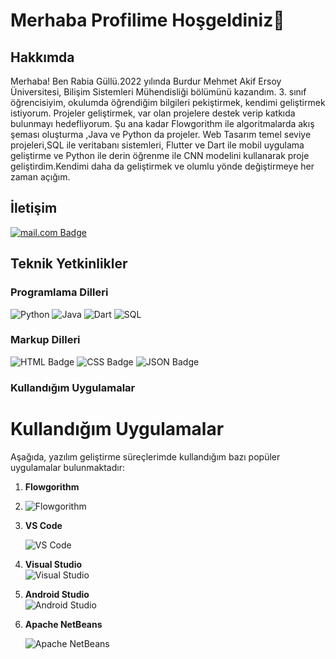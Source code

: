 <h1>Merhaba Profilime Hoşgeldiniz👋 </h1>

<h2>Hakkımda</h2>

   Merhaba! 
Ben Rabia Güllü.2022 yılında Burdur Mehmet Akif Ersoy Üniversitesi, Bilişim Sistemleri Mühendisliği bölümünü kazandım. 3. sınıf öğrencisiyim, okulumda öğrendiğim bilgileri pekiştirmek, kendimi geliştirmek istiyorum. Projeler geliştirmek, var olan projelere destek verip katkıda bulunmayı hedefliyorum. 
Şu ana kadar Flowgorithm ile algoritmalarda akış şeması oluşturma ,Java ve Python da projeler. Web Tasarım temel seviye projeleri,SQL ile veritabanı sistemleri, Flutter ve Dart ile mobil uygulama geliştirme ve Python ile derin öğrenme ile CNN modelini kullanarak proje geliştirdim.Kendimi daha da geliştirmek ve olumlu yönde değiştirmeye her zaman açığım.
    
<h2>İletişim</h2>
                                      

<a href=mailto:rabiagkocael@gmail.com>![mail.com Badge](https://img.shields.io/badge/mail.com-004788?logo=maildotcom&logoColor=fff&style=for-the-badge) </a>

  <h2>Teknik Yetkinlikler</h2>


  <h3>Programlama Dilleri</h3>

![Python](https://img.shields.io/badge/python-3670A0?style=for-the-badge&logo=python&logoColor=ffdd54)
![Java](https://img.shields.io/badge/java-%23ED8B00.svg?style=for-the-badge&logo=openjdk&logoColor=white)
![Dart](https://img.shields.io/badge/dart-0175C2?style=for-the-badge&logo=dart&logoColor=white)
![SQL](https://img.shields.io/badge/sql-003B57?style=for-the-badge&logo=sqlite&logoColor=white)



  <h3>Markup Dilleri</h3>

![HTML Badge](https://img.shields.io/badge/HTML5-E34F26?logo=html5&logoColor=fff&style=for-the-badge)
![CSS Badge](https://img.shields.io/badge/CSS-639?logo=css&logoColor=fff&style=for-the-badge)
![JSON Badge](https://img.shields.io/badge/JSON-000?logo=json&logoColor=fff&style=for-the-badge)


  <h3>Kullandığım Uygulamalar</h3>


# Kullandığım Uygulamalar

Aşağıda, yazılım geliştirme süreçlerimde kullandığım bazı popüler uygulamalar bulunmaktadır:

1. **Flowgorithm**
2. 
     ![Flowgorithm](https://upload.wikimedia.org/wikipedia/commons/e/e7/Flowgorithm_logo.svg)

3. **VS Code**  
     
   ![VS Code](https://code.visualstudio.com/favicon.ico)

4. **Visual Studio**   
   ![Visual Studio](https://upload.wikimedia.org/wikipedia/commons/thumb/2/23/Visual_Studio_2019_logo.svg/600px-Visual_Studio_2019_logo.svg.png)

5. **Android Studio**  
   ![Android Studio](https://upload.wikimedia.org/wikipedia/commons/thumb/a/a3/Android_Studio_logo_2014.svg/1024px-Android_Studio_logo_2014.svg.png)

6. **Apache NetBeans**  
     
   ![Apache NetBeans](https://upload.wikimedia.org/wikipedia/commons/thumb/1/1f/Apache_NetBeans_Logo_2018.svg/600px-Apache_NetBeans_Logo_2018.svg.png)




